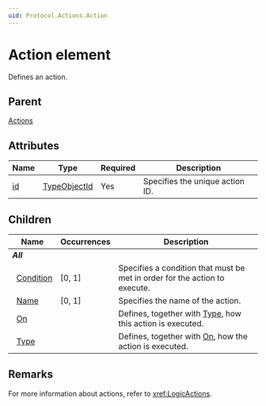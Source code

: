 ```yaml
---
uid: Protocol.Actions.Action
---
```


# Action element

Defines an action.

## Parent

[Actions](xref:Protocol.Actions)

## Attributes

|Name|Type|Required|Description|
|--- |--- |--- |--- |
|[id](xref:Protocol.Actions.Action-id)|[TypeObjectId](xref:Protocol-TypeObjectId)|Yes|Specifies the unique action ID.|

## Children

|Name|Occurrences|Description|
|--- |--- |--- |
|***All***|||
|&nbsp;&nbsp;[Condition](xref:Protocol.Actions.Action.Condition)|[0, 1]|Specifies a condition that must be met in order for the action to execute.|
|&nbsp;&nbsp;[Name](xref:Protocol.Actions.Action.Name)|[0, 1]|Specifies the name of the action.|
|&nbsp;&nbsp;[On](xref:Protocol.Actions.Action.On)||Defines, together with [Type](xref:Protocol.Actions.Action.Type), how this action is executed.|
|&nbsp;&nbsp;[Type](xref:Protocol.Actions.Action.Type)||Defines, together with [On](xref:Protocol.Actions.Action.On), how the action is executed.|

## Remarks

For more information about actions, refer to <xref:LogicActions>.
